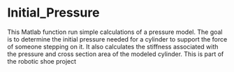 # Initial_Pressure
This Matlab function run simple calculations of a pressure model. The goal is to determine the initial pressure needed for a cylinder to support the force of someone stepping on it. It also calculates the stiffness associated with the pressure and cross section area of the modeled cylinder. This is part of the robotic shoe project
